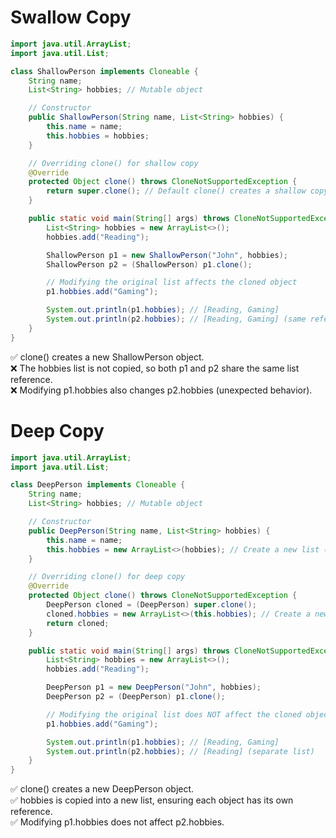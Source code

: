 

# Swallow Copy

```java
import java.util.ArrayList;
import java.util.List;

class ShallowPerson implements Cloneable {
    String name;
    List<String> hobbies; // Mutable object

    // Constructor
    public ShallowPerson(String name, List<String> hobbies) {
        this.name = name;
        this.hobbies = hobbies;
    }

    // Overriding clone() for shallow copy
    @Override
    protected Object clone() throws CloneNotSupportedException {
        return super.clone(); // Default clone() creates a shallow copy
    }

    public static void main(String[] args) throws CloneNotSupportedException {
        List<String> hobbies = new ArrayList<>();
        hobbies.add("Reading");

        ShallowPerson p1 = new ShallowPerson("John", hobbies);
        ShallowPerson p2 = (ShallowPerson) p1.clone();

        // Modifying the original list affects the cloned object
        p1.hobbies.add("Gaming");

        System.out.println(p1.hobbies); // [Reading, Gaming]
        System.out.println(p2.hobbies); // [Reading, Gaming] (same reference)
    }
}

```


✅ clone() creates a new ShallowPerson object. </br>
❌ The hobbies list is not copied, so both p1 and p2 share the same list reference.</br>
❌ Modifying p1.hobbies also changes p2.hobbies (unexpected behavior).</br>

# Deep Copy

```java
import java.util.ArrayList;
import java.util.List;

class DeepPerson implements Cloneable {
    String name;
    List<String> hobbies; // Mutable object

    // Constructor
    public DeepPerson(String name, List<String> hobbies) {
        this.name = name;
        this.hobbies = new ArrayList<>(hobbies); // Create a new list (deep copy)
    }

    // Overriding clone() for deep copy
    @Override
    protected Object clone() throws CloneNotSupportedException {
        DeepPerson cloned = (DeepPerson) super.clone();
        cloned.hobbies = new ArrayList<>(this.hobbies); // Create a new list copy
        return cloned;
    }

    public static void main(String[] args) throws CloneNotSupportedException {
        List<String> hobbies = new ArrayList<>();
        hobbies.add("Reading");

        DeepPerson p1 = new DeepPerson("John", hobbies);
        DeepPerson p2 = (DeepPerson) p1.clone();

        // Modifying the original list does NOT affect the cloned object
        p1.hobbies.add("Gaming");

        System.out.println(p1.hobbies); // [Reading, Gaming]
        System.out.println(p2.hobbies); // [Reading] (separate list)
    }
}

```

✅ clone() creates a new DeepPerson object. </br>
✅ hobbies is copied into a new list, ensuring each object has its own reference. </br>
✅ Modifying p1.hobbies does not affect p2.hobbies. </br>